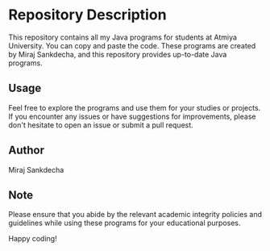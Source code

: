# Repository Description

This repository contains all my Java programs for students at Atmiya University. You can copy and paste the code. These programs are created by Miraj Sankdecha, and this repository provides up-to-date Java programs.

## Usage

Feel free to explore the programs and use them for your studies or projects. If you encounter any issues or have suggestions for improvements, please don't hesitate to open an issue or submit a pull request.

## Author

Miraj Sankdecha

## Note

Please ensure that you abide by the relevant academic integrity policies and guidelines while using these programs for your educational purposes.

Happy coding!
